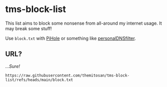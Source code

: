 # tms-block-list

This list aims to block some nonsense from all-around my internet usage. It may break some stuff!

Use `block.txt` with [PiHole](https://github.com/pi-hole/pi-hole) or something like [personalDNSfilter](https://github.com/IngoZenz/personaldnsfilter).

## URL?

_...Sure!_

```
https://raw.githubusercontent.com/themitosan/tms-block-list/refs/heads/main/block.txt
```